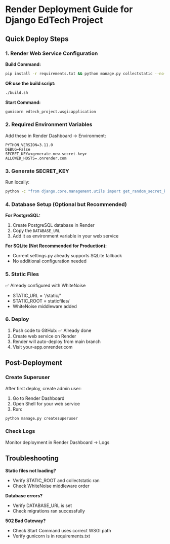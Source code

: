 # Render Deployment Guide for Django EdTech Project

## Quick Deploy Steps

### 1. Render Web Service Configuration

**Build Command:**
```bash
pip install -r requirements.txt && python manage.py collectstatic --no-input && python manage.py migrate
```

**OR use the build script:**
```bash
./build.sh
```

**Start Command:**
```bash
gunicorn edtech_project.wsgi:application
```

### 2. Required Environment Variables

Add these in Render Dashboard → Environment:

```
PYTHON_VERSION=3.11.0
DEBUG=False
SECRET_KEY=<generate-new-secret-key>
ALLOWED_HOSTS=.onrender.com
```

### 3. Generate SECRET_KEY

Run locally:
```bash
python -c "from django.core.management.utils import get_random_secret_key; print(get_random_secret_key())"
```

### 4. Database Setup (Optional but Recommended)

**For PostgreSQL:**
1. Create PostgreSQL database in Render
2. Copy the `DATABASE_URL` 
3. Add it as environment variable in your web service

**For SQLite (Not Recommended for Production):**
- Current settings.py already supports SQLite fallback
- No additional configuration needed

### 5. Static Files

✅ Already configured with WhiteNoise
- STATIC_URL = '/static/'
- STATIC_ROOT = staticfiles/
- WhiteNoise middleware added

### 6. Deploy

1. Push code to GitHub: ✅ Already done
2. Create web service on Render
3. Render will auto-deploy from main branch
4. Visit your-app.onrender.com

## Post-Deployment

### Create Superuser

After first deploy, create admin user:
1. Go to Render Dashboard
2. Open Shell for your web service
3. Run:
```bash
python manage.py createsuperuser
```

### Check Logs

Monitor deployment in Render Dashboard → Logs

## Troubleshooting

**Static files not loading?**
- Verify STATIC_ROOT and collectstatic ran
- Check WhiteNoise middleware order

**Database errors?**
- Verify DATABASE_URL is set
- Check migrations ran successfully

**502 Bad Gateway?**
- Check Start Command uses correct WSGI path
- Verify gunicorn is in requirements.txt
